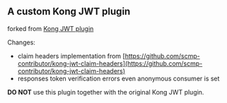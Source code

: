 ## A custom Kong JWT plugin
  
forked from [Kong JWT plugin](https://github.com/Kong/kong/tree/master/kong/plugins/jwt)  
  
Changes:  
- claim headers implementation from [https://github.com/scmp-contributor/kong-jwt-claim-headers](https://github.com/scmp-contributor/kong-jwt-claim-headers)  
- responses token verification errors even anonymous consumer is set

**DO NOT** use this plugin together with the original Kong JWT plugin.

